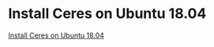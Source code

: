 # Install Ceres on Ubuntu 18.04
[Install Ceres on Ubuntu 18.04](https://aiwithcloud.com/2022/09/15/install_ceres_on_ubuntu_18-04/)